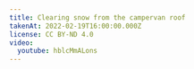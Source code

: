 ```yaml
---
title: Clearing snow from the campervan roof
takenAt: 2022-02-19T16:00:00.000Z
license: CC BY-ND 4.0
video:
  youtube: hblcMmALons
---
```

